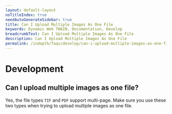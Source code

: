 ```yaml
---
layout: default-layout
noTitleIndex: true
needAutoGenerateSidebar: true
title: Can I Upload Multiple Images As One File
keywords: Dynamic Web TWAIN, Documentation, Develop
breadcrumbText: Can I Upload Multiple Images As One File
description: Can I Upload Multiple Images As One File
permalink: /indepth/faqs/develop/can-i-upload-multiple-images-as-one-file.html
---
```


# Development

## Can I upload multiple images as one file?

Yes, the file types `TIF` and `PDF` support multi-page. Make sure you use these two types when trying to upload multiple images as one file.
